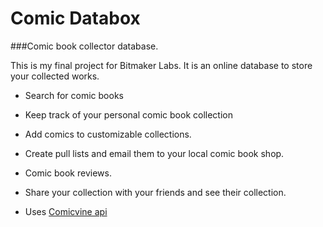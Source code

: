 # Comic Databox 

###Comic book collector database.

This is my final project for Bitmaker Labs. It is an online database to store your collected works.

* Search for comic books

* Keep track of your personal comic book collection

* Add comics to customizable collections.

* Create pull lists and email them to your local comic book shop.

* Comic book reviews.

* Share your collection with your friends and see their collection.

* Uses [Comicvine api](http://www.comicvine.com/api/)
